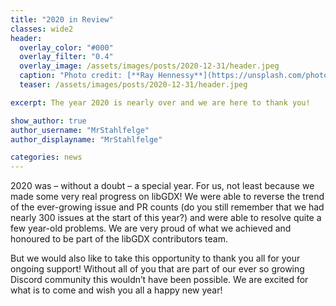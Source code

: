 ```yaml
---
title: "2020 in Review"
classes: wide2
header:
  overlay_color: "#000"
  overlay_filter: "0.4"
  overlay_image: /assets/images/posts/2020-12-31/header.jpeg
  caption: "Photo credit: [**Ray Hennessy**](https://unsplash.com/photos/gdTxVSAE5sk)"
  teaser: /assets/images/posts/2020-12-31/header.jpeg

excerpt: The year 2020 is nearly over and we are here to thank you!

show_author: true
author_username: "MrStahlfelge"
author_displayname: "MrStahlfelge"

categories: news
---
```


2020 was – without a doubt – a special year. For us, not least because we made some very real progress on libGDX! We were able to reverse the trend of the ever-growing issue and PR counts (do you still remember that we had nearly 300 issues at the start of this year?) and were able to resolve quite a few year-old problems. We are very proud of what we achieved and honoured to be part of the libGDX contributors team.

But we would also like to take this opportunity to thank you all for your ongoing support! Without all of you that are part of our ever so growing Discord community this wouldn’t have been possible. We are excited for what is to come and wish you all a happy new year!

